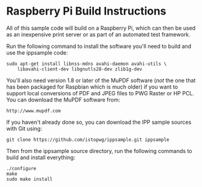 # Raspberry Pi Build Instructions

All of this sample code will build on a Raspberry Pi, which can then be used as an
inexpensive print server or as part of an automated test framework.

Run the following command to install the software you'll need to build and use the
ippsample code:

    sudo apt-get install libnss-mdns avahi-daemon avahi-utils \
        libavahi-client-dev libgnutls28-dev zlib1g-dev

You'll also need version 1.8 or later of the MuPDF software (*not* the one that has been packaged for Raspbian which is much older) if you want to support local conversions of PDF and JPEG files to PWG Raster or HP PCL. You can download the MuPDF software from:

    http://www.mupdf.com

If you haven't already done so, you can download the IPP sample sources with Git using:

    git clone https://github.com/istopwg/ippsample.git ippsample

Then from the ippsample source directory, run the following commands to build and install everything:

    ./configure
    make
    sudo make install
